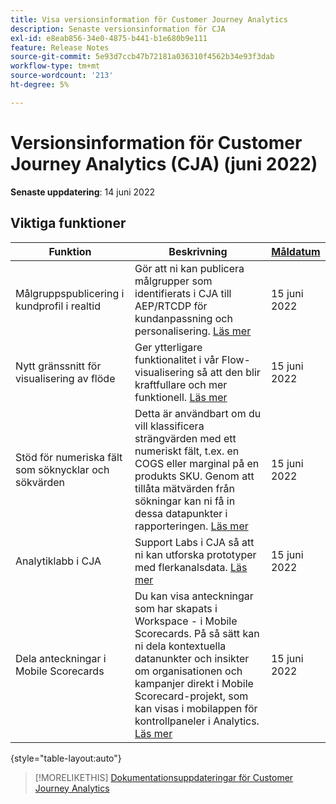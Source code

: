 ```yaml
---
title: Visa versionsinformation för Customer Journey Analytics
description: Senaste versionsinformation för CJA
exl-id: e8eab856-34e0-4875-b441-b1e680b9e111
feature: Release Notes
source-git-commit: 5e93d7ccb47b72181a036310f4562b34e93f3dab
workflow-type: tm+mt
source-wordcount: '213'
ht-degree: 5%

---
```


# Versionsinformation för Customer Journey Analytics (CJA) (juni 2022)

**Senaste uppdatering**: 14 juni 2022

## Viktiga funktioner

| Funktion | Beskrivning | [Måldatum](/help/release-notes/releases.md) |
| ----------- | ---------- | ----- |
| Målgruppspublicering i kundprofil i realtid | Gör att ni kan publicera målgrupper som identifierats i CJA till AEP/RTCDP för kundanpassning och personalisering. [Läs mer](https://experienceleague.adobe.com/docs/analytics-platform/using/cja-components/audiences/audiences-overview.html?lang=en) | 15 juni 2022 |
| Nytt gränssnitt för visualisering av flöde | Ger ytterligare funktionalitet i vår Flow-visualisering så att den blir kraftfullare och mer funktionell. [Läs mer](/help/analysis-workspace/visualizations/c-flow/create-flow.md) | 15 juni 2022 |
| Stöd för numeriska fält som söknycklar och sökvärden | Detta är användbart om du vill klassificera strängvärden med ett numeriskt fält, t.ex. en COGS eller marginal på en produkts SKU. Genom att tillåta mätvärden från sökningar kan ni få in dessa datapunkter i rapporteringen. [Läs mer](https://experienceleague.adobe.com/docs/analytics-platform/using/cja-connections/create-connection.html#numeric) | 15 juni 2022 |
| Analytiklabb i CJA | Support Labs i CJA så att ni kan utforska prototyper med flerkanalsdata. [Läs mer](/help/labs/labs.md) | 15 juni 2022 |
| Dela anteckningar i Mobile Scorecards | Du kan visa anteckningar som har skapats i Workspace - i Mobile Scorecards. På så sätt kan ni dela kontextuella datanunkter och insikter om organisationen och kampanjer direkt i Mobile Scorecard-projekt, som kan visas i mobilappen för kontrollpaneler i Analytics. [Läs mer](/help/components/annotations/mobile-annotations.md) | 15 juni 2022 |

{style=&quot;table-layout:auto&quot;}

>[!MORELIKETHIS]
>[Dokumentationsuppdateringar för Customer Journey Analytics](/help/release-notes/doc-changes.md)
